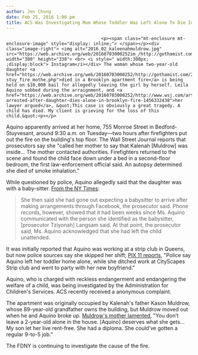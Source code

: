 ```yaml
---
author: Jen Chung
date: Feb 25, 2016 1:00 pm
title: ACS Was Investigating Mom Whose Toddler Was Left Alone To Die In A Fire
---
```


	
										<p><span class="mt-enclosure mt-enclosure-image" style="display: inline;"> </span></p><div class="image-right"> <img alt="2016_02_kaleenahmuldrow.jpg" src="https://web.archive.org/web/20160703000252im_/http://gothamist.com/attachments/jen/2016_02_kaleenahmuldrow.jpg" width="300" height="338"> <br> <i style=" width:300px; ;display:block"> Instagram</i></div> The woman whose two-year-old daughter <a href="https://web.archive.org/web/20160703000252/http://gothamist.com/2016/02/24/toddler_dies_in_bed-stuy_fire_mothe.php">died in a Brooklyn apartment fire</a> is being held on $10,000 bail for allegedly leaving the girl by herself. Leila Aquino sobbed during the arraignment, and <a href="https://web.archive.org/web/20160703000252/http://www.wsj.com/articles/mom-arrested-after-daughter-dies-alone-in-brooklyn-fire-1456332438">her lawyer argued</a>, &quot;This case is obviously a great tragedy. A child has died. My client is grieving for the loss of this child.&quot;<p></p>

<p>Aquino apparently arrived at her home, 755 Monroe Street in Bedford-Stuyvesant, around 9:30 a.m. on Tuesday&#x2014;two hours after firefighters put out the fire on the building&apos;s top floor. The Wall Street Journal reports that prosecutors say she &quot;called her mother to say that Kalenah [Muldrow] was inside... The mother contacted authorities. Firefighters returned to the scene and found the child face down under a bed in a second-floor bedroom, the first law-enforcement official said. An autopsy determined she died of smoke inhalation.&quot;</p>

<p>While questioned by police, Aquino allegedly said that the daughter was with a baby-sitter. <a href="https://web.archive.org/web/20160703000252/http://www.nytimes.com/2016/02/25/nyregion/woman-whose-daughter-2-died-alone-in-fire-was-under-investigation.html?partner=rss&amp;emc=rss&amp;_r=0">From the NY Times</a>:</p><blockquote>She then said she had gone out expecting a babysitter to arrive after making arrangements through Facebook, the prosecutor said. Phone records, however, showed that it had been weeks since Ms. Aquino communicated with the person she identified as the babysitter, [prosecutor Tziyonah] Langsam said. At that point, the prosecutor said, Ms. Aquino acknowledged that she had left the child unattended.</blockquote>It was initially reported that Aquino was working at a strip club in Queens, but now police sources say she skipped her shift; <a href="https://web.archive.org/web/20160703000252/http://pix11.com/2016/02/24/mother-was-previously-being-investigated-as-toddler-left-alone-in-burning-brooklyn-home/">PIX 11 reports</a>, &quot;Police say Aquino left her toddler home alone, while she ditched work at CityScapes Strip club and went to party with her new boyfriend.&quot;<p></p>

<p>Aquino, who is charged with reckless endangerment and endangering the welfare of a child, was being investigated by the Administration for Children&apos;s Services. ACS recently received a anonymous complaint.</p>

<p>The apartment was originally occupied by Kalenah&apos;s father Kason Muldrow, whose 89-year-old grandfather owns the building, but Muldrow moved out when he and Aquino broke up. <a href="https://web.archive.org/web/20160703000252/http://www.nydailynews.com/new-york/stripper-mom-tot-fire-death-investigation-article-1.2542325">Muldrow&apos;s mother lamented</a>, &quot;You don&#x2019;t leave a 2-year-old alone in the house. [Aquino] deserves what she gets... My son let her live rent-free. She had a diploma. She could&#x2019;ve gotten a regular 9-to-5 job.&quot;</p>

<p>The FDNY is continuing to investigate the cause of the fire.</p>					
										
									
				